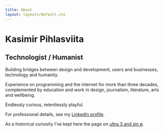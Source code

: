 ```yaml
---
title: About
layout: layouts/default.vto
---
```


# Kasimir Pihlasviita

## Technologist / Humanist

Building bridges between design and development, users and businesses, technology and humanity.

Experience on programming and the internet for more than three decades, complemented by education and work in design, journalism, literature, arts and wellbeing.

Endlessly curious, relentlessly playful.

For professional details, see my [LinkedIn profile](https://www.linkedin.com/in/kasimir-pihlasviita/).

As a historical curiosity I've kept here the page on [ultra 3 and sin ø](/ultra3/).
